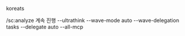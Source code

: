 koreats

/sc:analyze 계속 진행 --ultrathink --wave-mode auto --wave-delegation tasks --delegate auto  --all-mcp
